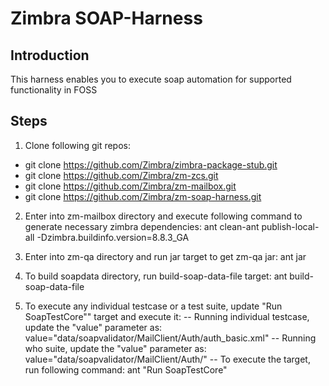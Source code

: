 # Zimbra SOAP-Harness

## Introduction
This harness enables you to execute soap automation for supported functionality in FOSS

## Steps
1. Clone following git repos:
- git clone https://github.com/Zimbra/zimbra-package-stub.git 
- git clone https://github.com/Zimbra/zm-zcs.git
- git clone https://github.com/Zimbra/zm-mailbox.git
- git clone https://github.com/Zimbra/zm-soap-harness.git

2. Enter into zm-mailbox directory and execute following command to generate necessary zimbra dependencies:
   ant clean-ant publish-local-all -Dzimbra.buildinfo.version=8.8.3_GA

3. Enter into zm-qa directory and run jar target to get zm-qa jar:
   ant jar

4. To build soapdata directory, run build-soap-data-file target:
   ant build-soap-data-file

5. To execute any individual testcase or a test suite, update "Run SoapTestCore"" target and execute it:
 -- Running individual testcase, update the "value" parameter as:
	value="data/soapvalidator/MailClient/Auth/auth_basic.xml"
 -- Running who suite, update the "value" parameter as:
	value="data/soapvalidator/MailClient/Auth/"
 -- To execute the target, run following command:
	ant "Run SoapTestCore"
